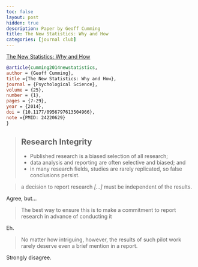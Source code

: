 ```yaml
---
toc: false
layout: post
hidden: true
description: Paper by Geoff Cumming
title: The New Statistics: Why and How
categories: [journal club]
---
```


[The New Statistics: Why and How](https://journals.sagepub.com/doi/10.1177/0956797613504966)

```bibtex
@article{cumming2014newstatistics,
author = {Geoff Cumming},
title ={The New Statistics: Why and How},
journal = {Psychological Science},
volume = {25},
number = {1},
pages = {7-29},
year = {2014},
doi = {10.1177/0956797613504966},
note ={PMID: 24220629}
}
```

> ## Research Integrity
>
> - Published research is a biased selection of all 
> research;
> - data analysis and reporting are often selective and 
> biased; and
> - in many research fields, studies are rarely replicated, so false conclusions persist.

> a decision to report 
> research _\[...\]_
> must be independent of the results.

Agree, but...

> The best way to ensure this is to 
> make a commitment to report research in advance of 
> conducting it

Eh.

> No 
> matter how intriguing, however, the results of such pilot 
> work rarely deserve even a brief mention in a report.

Strongly disagree.

